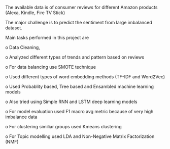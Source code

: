 The available data is of consumer reviews for different Amazon products (Alexa, Kindle, Fire TV Stick)

The major challenge is to predict the sentiment from large imbalanced dataset.

Main tasks performed in this project are 

o	Data Cleaning, 

o	Analyzed different types of trends and pattern based on reviews

o	For data balancing use SMOTE technique

o	Used different types of word embedding methods (TF-IDF and Word2Vec)

o Used Probablity based, Tree based and Ensambled machine learning models

o Also tried using Simple RNN and LSTM deep learning models 

o	For model evaluation used F1 macro avg metric because of very high imbalance data

o For clustering similiar groups used Kmeans clustering

o For Topic modelling used LDA and Non-Negative Matrix Factorization (NMF)
